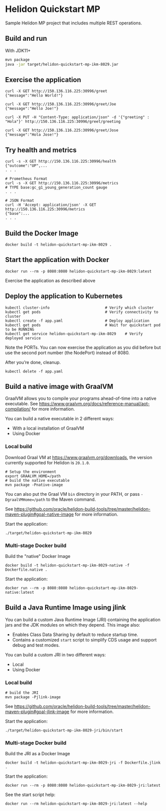 # Helidon Quickstart MP

Sample Helidon MP project that includes multiple REST operations.

## Build and run

With JDK11+
```bash
mvn package
java -jar target/helidon-quickstart-mp-ikm-8029.jar
```

## Exercise the application

```
curl -X GET http://150.136.116.225:30996/greet
{"message":"Hello World!"}

curl -X GET http://150.136.116.225:30996/greet/Joe
{"message":"Hello Joe!"}

curl -X PUT -H "Content-Type: application/json" -d '{"greeting" : "Hola"}' http://150.136.116.225:30996/greet/greeting

curl -X GET http://150.136.116.225:30996/greet/Jose
{"message":"Hola Jose!"}
```

## Try health and metrics

```
curl -s -X GET http://150.136.116.225:30996/health
{"outcome":"UP",...
. . .

# Prometheus Format
curl -s -X GET http://150.136.116.225:30996/metrics
# TYPE base:gc_g1_young_generation_count gauge
. . .

# JSON Format
curl -H 'Accept: application/json' -X GET http://150.136.116.225:30996/metrics
{"base":...
. . .

```

## Build the Docker Image

```
docker build -t helidon-quickstart-mp-ikm-8029 .
```

## Start the application with Docker

```
docker run --rm -p 8080:8080 helidon-quickstart-mp-ikm-8029:latest
```

Exercise the application as described above

## Deploy the application to Kubernetes

```
kubectl cluster-info                         # Verify which cluster
kubectl get pods                             # Verify connectivity to cluster
kubectl create -f app.yaml                   # Deploy application
kubectl get pods                             # Wait for quickstart pod to be RUNNING
kubectl get service helidon-quickstart-mp-ikm-8029    # Verify deployed service
```

Note the PORTs. You can now exercise the application as you did before but use the second
port number (the NodePort) instead of 8080.

After you’re done, cleanup.

```
kubectl delete -f app.yaml
```

## Build a native image with GraalVM

GraalVM allows you to compile your programs ahead-of-time into a native
 executable. See https://www.graalvm.org/docs/reference-manual/aot-compilation/
 for more information.

You can build a native executable in 2 different ways:
* With a local installation of GraalVM
* Using Docker

### Local build

Download Graal VM at https://www.graalvm.org/downloads, the version
 currently supported for Helidon is `20.1.0`.

```
# Setup the environment
export GRAALVM_HOME=/path
# build the native executable
mvn package -Pnative-image
```

You can also put the Graal VM `bin` directory in your PATH, or pass
 `-DgraalVMHome=/path` to the Maven command.

See https://github.com/oracle/helidon-build-tools/tree/master/helidon-maven-plugin#goal-native-image
 for more information.

Start the application:

```
./target/helidon-quickstart-mp-ikm-8029
```

### Multi-stage Docker build

Build the "native" Docker Image

```
docker build -t helidon-quickstart-mp-ikm-8029-native -f Dockerfile.native .
```

Start the application:

```
docker run --rm -p 8080:8080 helidon-quickstart-mp-ikm-8029-native:latest
```


## Build a Java Runtime Image using jlink

You can build a custom Java Runtime Image (JRI) containing the application jars and the JDK modules
on which they depend. This image also:

* Enables Class Data Sharing by default to reduce startup time.
* Contains a customized `start` script to simplify CDS usage and support debug and test modes.

You can build a custom JRI in two different ways:
* Local
* Using Docker


### Local build

```
# build the JRI
mvn package -Pjlink-image
```

See https://github.com/oracle/helidon-build-tools/tree/master/helidon-maven-plugin#goal-jlink-image
 for more information.

Start the application:

```
./target/helidon-quickstart-mp-ikm-8029-jri/bin/start
```

### Multi-stage Docker build

Build the JRI as a Docker Image

```
docker build -t helidon-quickstart-mp-ikm-8029-jri -f Dockerfile.jlink .
```

Start the application:

```
docker run --rm -p 8080:8080 helidon-quickstart-mp-ikm-8029-jri:latest
```

See the start script help:

```
docker run --rm helidon-quickstart-mp-ikm-8029-jri:latest --help
```
